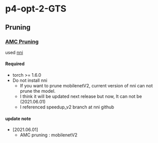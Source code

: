 # p4-opt-2-GTS

## Pruning
### [AMC Pruning]()

used [nni](https://github.com/microsoft/nni)

#### Required

* torch >= 1.6.0
* Do not install nni 
    * If you want to prune mobilenetV2, current version of nni can not prune the model.
    * I think it will be updated next release but now, It can not be (2021.06.01)
    * I referenced speedup_v2 branch at nni github

#### update note   

* [2021.06.01]   
    * AMC pruning : mobilenetV2   


